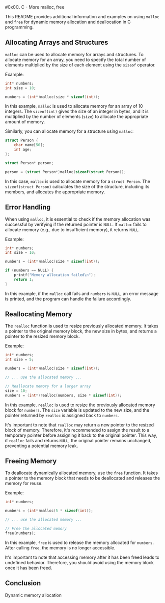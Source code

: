 #0x0C. C - More malloc, free


This README provides additional information and examples on using `malloc` and `free` for dynamic memory allocation and deallocation in C programming.

## Allocating Arrays and Structures

`malloc` can be used to allocate memory for arrays and structures. To allocate memory for an array, you need to specify the total number of elements multiplied by the size of each element using the `sizeof` operator.

Example:

```c
int* numbers;
int size = 10;

numbers = (int*)malloc(size * sizeof(int));
```

In this example, `malloc` is used to allocate memory for an array of 10 integers. The `sizeof(int)` gives the size of an integer in bytes, and it is multiplied by the number of elements (`size`) to allocate the appropriate amount of memory.

Similarly, you can allocate memory for a structure using `malloc`:

```c
struct Person {
    char name[50];
    int age;
};

struct Person* person;

person = (struct Person*)malloc(sizeof(struct Person));
```

In this case, `malloc` is used to allocate memory for a `struct Person`. The `sizeof(struct Person)` calculates the size of the structure, including its members, and allocates the appropriate memory.

## Error Handling

When using `malloc`, it is essential to check if the memory allocation was successful by verifying if the returned pointer is `NULL`. If `malloc` fails to allocate memory (e.g., due to insufficient memory), it returns `NULL`.

Example:

```c
int* numbers;
int size = 10;

numbers = (int*)malloc(size * sizeof(int));

if (numbers == NULL) {
    printf("Memory allocation failed\n");
    return 1;
}
```

In this example, if the `malloc` call fails and `numbers` is `NULL`, an error message is printed, and the program can handle the failure accordingly.

## Reallocating Memory

The `realloc` function is used to resize previously allocated memory. It takes a pointer to the original memory block, the new size in bytes, and returns a pointer to the resized memory block.

Example:

```c
int* numbers;
int size = 5;

numbers = (int*)malloc(size * sizeof(int));

// ... use the allocated memory ...

// Reallocate memory for a larger array
size = 10;
numbers = (int*)realloc(numbers, size * sizeof(int));
```

In this example, `realloc` is used to resize the previously allocated memory block for `numbers`. The `size` variable is updated to the new size, and the pointer returned by `realloc` is assigned back to `numbers`.

It's important to note that `realloc` may return a new pointer to the resized block of memory. Therefore, it's recommended to assign the result to a temporary pointer before assigning it back to the original pointer. This way, if `realloc` fails and returns `NULL`, the original pointer remains unchanged, preventing a potential memory leak.

## Freeing Memory

To deallocate dynamically allocated memory, use the `free` function. It takes a pointer to the memory block that needs to be deallocated and releases the memory for reuse.

Example:

```c
int* numbers;

numbers = (int*)malloc(5 * sizeof(int));

// ... use the allocated memory ...

// Free the allocated memory
free(numbers);
```

In this example, `free` is used to release the memory allocated for `numbers`. After calling `free`, the memory is no longer accessible.

It's important to note that accessing memory after it has been freed leads to undefined behavior. Therefore, you should avoid using the memory block once it has been freed.

## Conclusion

Dynamic memory allocation
